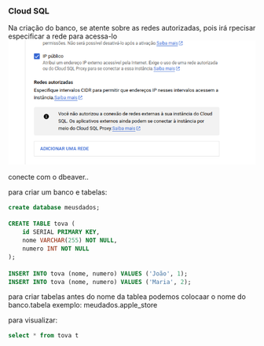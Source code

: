 ### Cloud SQL

Na criação do banco, se atente sobre as redes autorizadas, pois irá rpecisar especificar a rede para acessa-lo
![](../img/bd_auth_networks.png)


conecte com o dbeaver..

para criar um banco e tabelas:

```sql
create database meusdados;

CREATE TABLE tova (
    id SERIAL PRIMARY KEY,
    nome VARCHAR(255) NOT NULL,
    numero INT NOT NULL
);

INSERT INTO tova (nome, numero) VALUES ('João', 1);
INSERT INTO tova (nome, numero) VALUES ('Maria', 2);
```

para criar tabelas antes do nome da tablea podemos colocaar o nome do banco.tabela
exemplo: meudados.apple_store

para visualizar:

```sql
select * from tova t
```